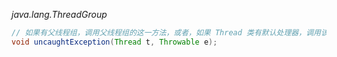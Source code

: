 *java.lang.ThreadGroup*
```java
// 如果有父线程组，调用父线程组的这一方法，或者，如果 Thread 类有默认处理器，调用该处理器，否则，输出栈轨迹到标准错误流上（如果 e 是一个 ThreadDeath 对象，栈轨迹是被禁用的。ThreadDeath 对象由 stop 方法产生，而该方法已经过时）
void uncaughtException(Thread t, Throwable e);
```

